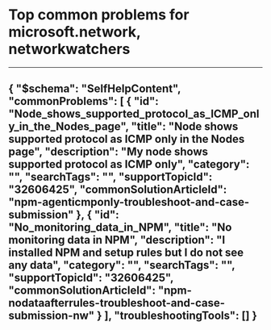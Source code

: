 <properties
	pageTitle="Top common problems for microsoft.network, networkwatchers"
	description="Top common problems for microsoft.network, networkwatchers"        
	service="microsoft.network"
	resource="networkwatchers"
	resourceTags=""
	authors="vinynigam"
	ms.author="vinigam"
	displayOrder=""
	articleId="1198ad56-c4f6-4664-819c-5f0cd232a282"
	selfHelpType="diagnoseandsolve"
	productPesIds="16160"
	cloudEnvironments="public"
/>
# Top common problems for microsoft.network, networkwatchers
---
{
    "$schema": "SelfHelpContent",
    "commonProblems": [
        {
            "id": "Node_shows_supported_protocol_as_ICMP_only_in_the_Nodes_page",
            "title": "Node shows supported protocol as ICMP only in the Nodes page",
            "description": "My node shows supported protocol as ICMP only",
            "category": "",
            "searchTags": "",
            "supportTopicId": "32606425",
            "commonSolutionArticleId": "npm-agenticmponly-troubleshoot-and-case-submission"
        },
        {
            "id": "No_monitoring_data_in_NPM",
            "title": "No monitoring data in NPM",
            "description": "I installed NPM and setup rules  but I do not see any data",
            "category": "",
            "searchTags": "",
            "supportTopicId": "32606425",
            "commonSolutionArticleId": "npm-nodataafterrules-troubleshoot-and-case-submission-nw"
        }
    ],
    "troubleshootingTools": []
}
---